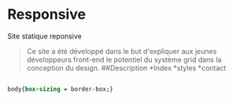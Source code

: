 # Responsive
Site statique reponsive
>Ce site a été développé dans le but d'expliquer aux jeunes développeurs front-end le potentiel du système grid dans la conception du design.
##Description
*Index
*styles
*contact
```css

body{box-sizing = border-box;}
```
